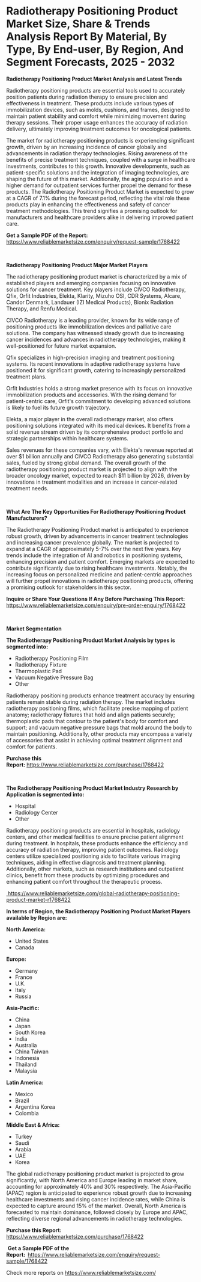 <p><h1>Radiotherapy Positioning Product Market Size, Share & Trends Analysis Report By Material, By Type, By End-user, By Region, And Segment Forecasts, 2025 - 2032</h1></p><p><strong>Radiotherapy Positioning Product Market Analysis and Latest Trends</strong></p>
<p><p>Radiotherapy positioning products are essential tools used to accurately position patients during radiation therapy to ensure precision and effectiveness in treatment. These products include various types of immobilization devices, such as molds, cushions, and frames, designed to maintain patient stability and comfort while minimizing movement during therapy sessions. Their proper usage enhances the accuracy of radiation delivery, ultimately improving treatment outcomes for oncological patients.</p><p>The market for radiotherapy positioning products is experiencing significant growth, driven by an increasing incidence of cancer globally and advancements in radiation therapy technologies. Rising awareness of the benefits of precise treatment techniques, coupled with a surge in healthcare investments, contributes to this growth. Innovative developments, such as patient-specific solutions and the integration of imaging technologies, are shaping the future of this market. Additionally, the aging population and a higher demand for outpatient services further propel the demand for these products. The Radiotherapy Positioning Product Market is expected to grow at a CAGR of 7.1% during the forecast period, reflecting the vital role these products play in enhancing the effectiveness and safety of cancer treatment methodologies. This trend signifies a promising outlook for manufacturers and healthcare providers alike in delivering improved patient care.</p></p>
<p><strong>Get a Sample PDF of the Report:&nbsp;</strong> <a href="https://www.reliablemarketsize.com/enquiry/request-sample/1768422?utm_campaign=2761&utm_medium=2&utm_source=Github&utm_content=ia&utm_term=05032025&utm_id=radiotherapy-positioning-product">https://www.reliablemarketsize.com/enquiry/request-sample/1768422</a></p>
<p>&nbsp;</p>
<p><strong>Radiotherapy Positioning Product Major Market Players</strong></p>
<p><p>The radiotherapy positioning product market is characterized by a mix of established players and emerging companies focusing on innovative solutions for cancer treatment. Key players include CIVCO Radiotherapy, Qfix, Orfit Industries, Elekta, Klarity, Mizuho OSI, CDR Systems, Alcare, Candor Denmark, Landauer (IZI Medical Products), Bionix Radiation Therapy, and Renfu Medical.</p><p>CIVCO Radiotherapy is a leading provider, known for its wide range of positioning products like immobilization devices and palliative care solutions. The company has witnessed steady growth due to increasing cancer incidences and advances in radiotherapy technologies, making it well-positioned for future market expansion.</p><p>Qfix specializes in high-precision imaging and treatment positioning systems. Its recent innovations in adaptive radiotherapy systems have positioned it for significant growth, catering to increasingly personalized treatment plans.</p><p>Orfit Industries holds a strong market presence with its focus on innovative immobilization products and accessories. With the rising demand for patient-centric care, Orfit's commitment to developing advanced solutions is likely to fuel its future growth trajectory.</p><p>Elekta, a major player in the overall radiotherapy market, also offers positioning solutions integrated with its medical devices. It benefits from a solid revenue stream driven by its comprehensive product portfolio and strategic partnerships within healthcare systems.</p><p>Sales revenues for these companies vary, with Elekta's revenue reported at over $1 billion annually and CIVCO Radiotherapy also generating substantial sales, fueled by strong global demand. The overall growth of the radiotherapy positioning product market is projected to align with the broader oncology market, expected to reach $11 billion by 2026, driven by innovations in treatment modalities and an increase in cancer-related treatment needs.</p></p>
<p>&nbsp;</p>
<p><strong>What Are The Key Opportunities For Radiotherapy Positioning Product Manufacturers?</strong></p>
<p><p>The Radiotherapy Positioning Product market is anticipated to experience robust growth, driven by advancements in cancer treatment technologies and increasing cancer prevalence globally. The market is projected to expand at a CAGR of approximately 5-7% over the next five years. Key trends include the integration of AI and robotics in positioning systems, enhancing precision and patient comfort. Emerging markets are expected to contribute significantly due to rising healthcare investments. Notably, the increasing focus on personalized medicine and patient-centric approaches will further propel innovations in radiotherapy positioning products, offering a promising outlook for stakeholders in this sector.</p></p>
<p><strong>Inquire or Share Your Questions If Any Before Purchasing This Report:</strong> <a href="https://www.reliablemarketsize.com/enquiry/pre-order-enquiry/1768422?utm_campaign=2761&utm_medium=2&utm_source=Github&utm_content=ia&utm_term=05032025&utm_id=radiotherapy-positioning-product">https://www.reliablemarketsize.com/enquiry/pre-order-enquiry/1768422</a></p>
<p>&nbsp;</p>
<p><strong>Market Segmentation</strong></p>
<p><strong>The Radiotherapy Positioning Product Market Analysis by types is segmented into:</strong></p>
<p><ul><li>Radiotherapy Positioning Film</li><li>Radiotherapy Fixture</li><li>Thermoplastic Pad</li><li>Vacuum Negative Pressure Bag</li><li>Other</li></ul></p>
<p><p>Radiotherapy positioning products enhance treatment accuracy by ensuring patients remain stable during radiation therapy. The market includes radiotherapy positioning films, which facilitate precise mapping of patient anatomy; radiotherapy fixtures that hold and align patients securely; thermoplastic pads that contour to the patient's body for comfort and support; and vacuum negative pressure bags that mold around the body to maintain positioning. Additionally, other products may encompass a variety of accessories that assist in achieving optimal treatment alignment and comfort for patients.</p></p>
<p><strong>Purchase this Report:&nbsp;</strong><a href="https://www.reliablemarketsize.com/purchase/1768422?utm_campaign=2761&utm_medium=2&utm_source=Github&utm_content=ia&utm_term=05032025&utm_id=radiotherapy-positioning-product">https://www.reliablemarketsize.com/purchase/1768422</a></p>
<p>&nbsp;</p>
<p><strong>The Radiotherapy Positioning Product Market Industry Research by Application is segmented into:</strong></p>
<p><ul><li>Hospital</li><li>Radiology Center</li><li>Other</li></ul></p>
<p><p>Radiotherapy positioning products are essential in hospitals, radiology centers, and other medical facilities to ensure precise patient alignment during treatment. In hospitals, these products enhance the efficiency and accuracy of radiation therapy, improving patient outcomes. Radiology centers utilize specialized positioning aids to facilitate various imaging techniques, aiding in effective diagnosis and treatment planning. Additionally, other markets, such as research institutions and outpatient clinics, benefit from these products by optimizing procedures and enhancing patient comfort throughout the therapeutic process.</p></p>
<p><a href="https://www.reliablemarketsize.com/global-radiotherapy-positioning-product-market-r1768422?utm_campaign=2761&utm_medium=2&utm_source=Github&utm_content=ia&utm_term=05032025&utm_id=radiotherapy-positioning-product">&nbsp;https://www.reliablemarketsize.com/global-radiotherapy-positioning-product-market-r1768422</a></p>
<p><strong>In terms of Region, the Radiotherapy Positioning Product Market Players available by Region are:</strong></p>
<p>
    <p> <strong> North America: </strong>
        <ul>
            <li>United States</li>
            <li>Canada</li>
        </ul>
        </p> 
    <p> <strong> Europe: </strong>
        <ul>
            <li>Germany</li>
            <li>France</li>
            <li>U.K.</li>
            <li>Italy</li>
            <li>Russia</li>
        </ul>
        </p> 
    <p> <strong> Asia-Pacific: </strong>
        <ul>
            <li>China</li>
            <li>Japan</li>
            <li>South Korea</li>
            <li>India</li>
            <li>Australia</li>
            <li>China Taiwan</li>
            <li>Indonesia</li>
            <li>Thailand</li>
            <li>Malaysia</li>
        </ul>
        </p> 
    <p> <strong> Latin America: </strong>
        <ul>
            <li>Mexico</li>
            <li>Brazil</li>
            <li>Argentina Korea</li>
            <li>Colombia</li>
        </ul>
        </p> 
    <p> <strong> Middle East & Africa: </strong>
        <ul>
            <li>Turkey</li>
            <li>Saudi</li>
            <li>Arabia</li>
            <li>UAE</li>
            <li>Korea</li>
        </ul>
    </p>
    </p>
<p><p>The global radiotherapy positioning product market is projected to grow significantly, with North America and Europe leading in market share, accounting for approximately 40% and 30% respectively. The Asia-Pacific (APAC) region is anticipated to experience robust growth due to increasing healthcare investments and rising cancer incidence rates, while China is expected to capture around 15% of the market. Overall, North America is forecasted to maintain dominance, followed closely by Europe and APAC, reflecting diverse regional advancements in radiotherapy technologies.</p></p>
<p><strong>Purchase this Report: </strong><a href="https://www.reliablemarketsize.com/purchase/1768422?utm_campaign=2761&utm_medium=2&utm_source=Github&utm_content=ia&utm_term=05032025&utm_id=radiotherapy-positioning-product">https://www.reliablemarketsize.com/purchase/1768422</a></p>
<p>&nbsp;<strong>Get a Sample PDF of the Report:&nbsp;&nbsp;</strong><a href="https://www.reliablemarketsize.com/enquiry/request-sample/1768422?utm_campaign=2761&utm_medium=2&utm_source=Github&utm_content=ia&utm_term=05032025&utm_id=radiotherapy-positioning-product">https://www.reliablemarketsize.com/enquiry/request-sample/1768422</a></p>
<p><strong></strong></p>
<p>Check more reports on <a href="https://www.reliablemarketsize.com/?utm_campaign=2761&utm_medium=2&utm_source=Github&utm_content=ia&utm_term=05032025&utm_id=radiotherapy-positioning-product">https://www.reliablemarketsize.com/</a></p>